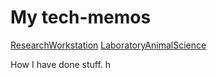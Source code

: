 # My tech-memos

[ResearchWorkstation](ResearchWorkstation)
[LaboratoryAnimalScience](LaboratoryAnimalScience)

How I have done stuff.
h
